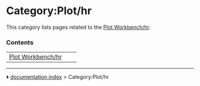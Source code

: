 # Category:Plot/hr
This category lists pages related to the [Plot Workbench/hr](Plot_Workbench/hr.md).

### Contents

|     |     |     |
| --- | --- | --- |
| [Plot Workbench/hr](Plot_Workbench/hr.md) |



---
⏵ [documentation index](../README.md) > Category:Plot/hr
